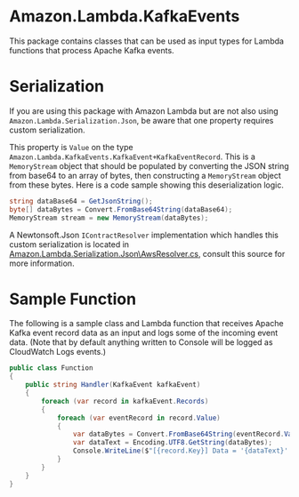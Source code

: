 # Amazon.Lambda.KafkaEvents

This package contains classes that can be used as input types for Lambda functions that process Apache Kafka events.

# Serialization

If you are using this package with Amazon Lambda but are not also using `Amazon.Lambda.Serialization.Json`, be aware that one property requires custom serialization.

This property is `Value` on the type `Amazon.Lambda.KafkaEvents.KafkaEvent+KafkaEventRecord`. This is a `MemoryStream` object that should be populated by converting the JSON string from base64 to an array of bytes, then constructing a `MemoryStream` object from these bytes. Here is a code sample showing this deserialization logic.
```csharp
string dataBase64 = GetJsonString();
byte[] dataBytes = Convert.FromBase64String(dataBase64);
MemoryStream stream = new MemoryStream(dataBytes);
```

A Newtonsoft.Json `IContractResolver` implementation which handles this custom serialization is located in [Amazon.Lambda.Serialization.Json\AwsResolver.cs](../Amazon.Lambda.Serialization.Json/AwsResolver.cs), consult this source for more information.

# Sample Function

The following is a sample class and Lambda function that receives Apache Kafka event record data as an input and logs some of the incoming event data. (Note that by default anything written to Console will be logged as CloudWatch Logs events.)

```csharp
public class Function
{
    public string Handler(KafkaEvent kafkaEvent)
    {
        foreach (var record in kafkaEvent.Records)
        {
            foreach (var eventRecord in record.Value)
            {
                var dataBytes = Convert.FromBase64String(eventRecord.Value);
                var dataText = Encoding.UTF8.GetString(dataBytes);
                Console.WriteLine($"[{record.Key}] Data = '{dataText}'.");
            }
        }
    }
}
```
